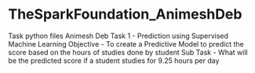 # TheSparkFoundation_AnimeshDeb
Task python files
Animesh Deb
Task 1 - Prediction using Supervised Machine Learning
Objective - To create a Predictive Model to predict the score based on the hours of studies done by student
Sub Task - What will be the predicted score if a student studies for 9.25 hours per day
